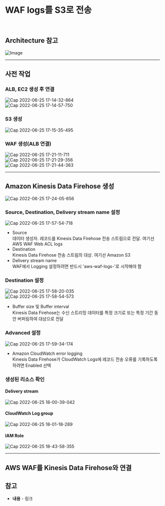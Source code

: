 # WAF logs를 S3로 전송

<br/>

## Architecture 참고
![Image](https://user-images.githubusercontent.com/46125158/175768928-32fa8a3c-dae6-4e04-88fd-325a5129483e.png)

<hr>

## 사전 작업
### ALB, EC2 생성 후 연결
![Cap 2022-06-25 17-14-32-864](https://user-images.githubusercontent.com/46125158/175768956-7e2c968f-ea5a-4bc3-974e-611681aa8c45.png)   
![Cap 2022-06-25 17-14-57-750](https://user-images.githubusercontent.com/46125158/175768962-37c9f57e-487f-4b66-967c-1d29dbc5563f.png)

### S3 생성
![Cap 2022-06-25 17-15-35-495](https://user-images.githubusercontent.com/46125158/175769001-4448fa6f-f373-45bd-b888-b91d11dfb013.png)

### WAF 생성(ALB 연결)
![Cap 2022-06-25 17-21-11-711](https://user-images.githubusercontent.com/46125158/175769006-40b7a1d8-ee4e-4e9e-a170-3f7f5005b23d.png)  
![Cap 2022-06-25 17-21-29-356](https://user-images.githubusercontent.com/46125158/175769080-ba269364-3310-4a0f-a56d-e1250955cac0.png)  
![Cap 2022-06-25 17-21-44-363](https://user-images.githubusercontent.com/46125158/175769102-d685bc92-7bbd-4a40-885b-d18114c9dd6a.png)

<hr>

## Amazon Kinesis Data Firehose 생성
![Cap 2022-06-25 17-24-05-656](https://user-images.githubusercontent.com/46125158/175769853-9156eb60-b6fb-4a7b-be12-b92886b013af.png)

### Source, Destination, Delivery stream name 설정
![Cap 2022-06-25 17-57-54-718](https://user-images.githubusercontent.com/46125158/175769900-ec071c85-a44a-4d60-b1a3-3b8183783750.png)
- Source  
  데이터 생성자. 레코드를 Kinesis Data Firehose 전송 스트림으로 전달. 여기선 AWS WAF Web ACL logs
- Destination  
  Kinesis Data Firehose 전송 스트림의 대상. 여기선 Amazon S3
- Delivery stream name  
  WAF에서 Logging 설정하려면 반드시 'aws-waf-logs-'로 시작해야 함

### Destination 설정
![Cap 2022-06-25 17-58-20-035](https://user-images.githubusercontent.com/46125158/175770161-b969f780-425c-4acd-aaaa-c5b4b4673340.png)  
![Cap 2022-06-25 17-58-54-573](https://user-images.githubusercontent.com/46125158/175770350-68f2266e-42e0-420b-aa4b-acf7bfa8bf88.png)
- Buffer size 및 Buffer interval  
  Kinesis Data Firehose는 수신 스트리밍 데이터를 특정 크기로 또는 특정 기간 동안 버퍼링하여 대상으로 전달

### Advanced 설정
![Cap 2022-06-25 17-59-34-174](https://user-images.githubusercontent.com/46125158/175770529-2f43944a-cf0f-488c-8567-d22cbe4724bb.png)
- Amazon CloudWatch error logging  
  Kinesis Data Firehose가 CloudWatch Logs에 레코드 전송 오류를 기록하도록 하려면 Enabled 선택

### 생성된 리소스 확인
#### Delivery stream
![Cap 2022-06-25 18-00-39-042](https://user-images.githubusercontent.com/46125158/175770905-28813cd7-adc3-4c64-8f09-d6f5e181ac31.png)

#### CloudWatch Log group
![Cap 2022-06-25 18-01-18-289](https://user-images.githubusercontent.com/46125158/175770962-10063ef9-f628-4f22-bb78-56847cfb649a.png)  

#### IAM Role
![Cap 2022-06-25 18-43-58-355](https://user-images.githubusercontent.com/46125158/175771034-a8382b34-e753-42a4-93bc-3cb062de7f2b.png)

<hr>

## AWS WAF를 Kinesis Data Firehose와 연결


## 참고
- **내용** - 링크
